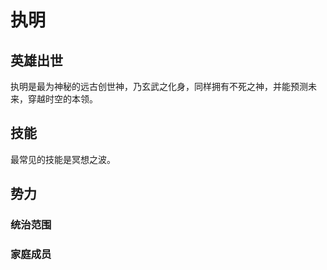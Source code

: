 # 执明

## 英雄出世

执明是最为神秘的远古创世神，乃玄武之化身，同样拥有不死之神，并能预测未来，穿越时空的本领。



## 技能

最常见的技能是冥想之波。



## 势力

### 统治范围

### 家庭成员

